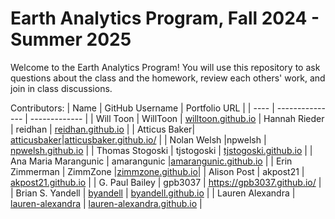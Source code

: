 # Earth Analytics Program, Fall 2024 - Summer 2025

Welcome to the Earth Analytics Program! You will use this repository to ask questions about the class and the homework, review each others' work, and join in class discussions.

Contributors:
| Name | GitHub Username | Portfolio URL |
| ---- | --------------- | ------------- |
| Will Toon | WillToon | <a href="https://willtoon.github.io/" target="_blank">willtoon.github.io</a>
| Hannah Rieder | reidhan | [reidhan.github.io](https://reidhan.github.io/) |
| Atticus Baker| [atticusbaker](https://www.github.com/atticusbaker)|[atticusbaker.github.io/](https://atticusbaker.github.io/)  |
| Nolan Welsh |npwelsh  | [npwelsh.github.io](https://npwelsh.github.io/) |
| Thomas Stogoski | tjstogoski | [tjstogoski.github.io](https://tjstogoski.github.io) |
| Ana Maria Marangunic | amarangunic |[amarangunic.github.io](https://amarangunic.github.io)  |
| Erin Zimmerman | ZimmZone |[zimmzone.github.io](https://zimmzone.github.io)|
| Alison Post | akpost21  | [akpost21.github.io](https://akpost21.github.io/) |
| G. Paul Bailey | gpb3037 | https://gpb3037.github.io/ |
| Brian S. Yandell | [byandell](https://www.github.com/byandell) | [byandell.github.io](https://byandell.github.io) |
| Lauren Alexandra | [lauren-alexandra](https://github.com/lauren-alexandra) | [lauren-alexandra.github.io](https://lauren-alexandra.github.io) |
